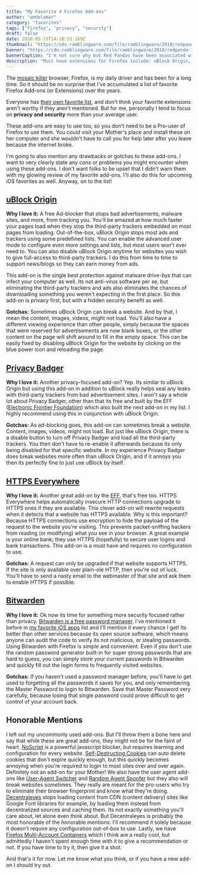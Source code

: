```yaml
---
title: "My Favorite 4 Firefox Add-ons"
author: "amdelamar"
category: "favorites"
tags: ["firefox", "privacy", "security"]
draft: false
date: 2018-05-15T14:18:53.169Z
thumbnail: "https://cdn.ramblingware.com/file/ramblingware/2018/redpanda-1024.jpg"
banner: "https://cdn.ramblingware.com/file/ramblingware/2018/redpanda-1024.jpg"
bannerCaption: "I'm not sure why but Red Pandas have been associated with Firefox instead of actual Foxes. (Photo Credit: Lance Anderson)"
description: "Must have extensions for Firefox include: uBlock Origin, Privacy Badger, Bitwarden, and HTTPS Everywhere."
---
```


The [mosaic killer](https://en.wikipedia.org/wiki/Mozilla_(mascot)) browser, Firefox, is my daily driver and has been for a long time. So it should be no surprise that I've accumulated a list of favorite Firefox Add-ons (or Extensions) over the years.

Everyone has [their own favorite list](https://opensource.com/article/18/5/firefox-extensions), and don't think your favorite extensions aren't worthy if they aren't mentioned. But for me, personally I tend to focus on **privacy and security** more than your average user.  

These add-ons are easy to use too, so you don't need to be a Pro-user of Firefox to use them. You could visit your Mother's place and install these on her computer and she wouldn't have to call you for help later after you leave because the internet broke.  

I'm going to also mention any drawbacks or gotchas to these add-ons. I want to very clearly state any cons or problems you might encounter when using these add-ons. I don't want folks to be upset that I didn't warn them with my glowing review of my favorite add-ons. I'll also do this for upcoming iOS favorites as well. Anyway, on to the list!  


## [uBlock Origin](https://addons.mozilla.org/en-US/firefox/addon/ublock-origin/)  

**Why I love it:** A free Ad-blocker that stops bad advertisements, malware sites, and more, from tracking you. You'll be amazed at how much faster your pages load when they stop the third-party trackers embedded on most pages from loading. Out-of-the-box, uBlock Origin stops most ads and trackers using some predefined lists. You can enable the advanced user mode to configure even more settings and lists, but most users won't ever need to. You can also disable uBlock Origin anytime for websites you wish to give full-access to third-party trackers. I do this from time to time to support news/blogs so they can earn money from ads.  

This add-on is the single best protection against malware drive-bys that can infect your computer as well. Its not anti-virus software per se, but eliminating the third-party trackers and ads also eliminates the chances of downloading something you weren't expecting in the first place. So this add-on is privacy first, but with a hidden security benefit as well.

**Gotchas:** Sometimes uBlock Origin can break a website. And by that, I mean the content, images, videos, might not load. You'll also have a different viewing experience than other people, simply because the spaces that were reserved for advertisements are now blank boxes, or the other content on the page will shift around to fill in the empty space. This can be easily fixed by disabling uBlock Origin for the website by clicking on the blue power icon and reloading the page.  


## [Privacy Badger](https://addons.mozilla.org/en-US/firefox/addon/privacy-badger17/?src=ss)

**Why I love it:** Another privacy-focused add-on? Yep. Its similar to uBlock Origin but using this add-on in addition to uBlock really helps seal any leaks with third-party trackers from bad advertisement sites. I won't say a whole lot about Privacy Badger, other than that its free and built by the EFF ([Electronic Frontier Foundation](https://www.eff.org/privacybadger)) which also built the next add-on in my list. I highly recommend using this in conjunction with uBlock Origin.  

**Gotchas:** As ad-blocking goes, this add-on can sometimes break a website. Content, images, videos, might not load. But just like uBlock Origin, there is a disable button to turn off Privacy Badger and load all the third-party trackers. You then don't have to re-enable it afterwards because its only being disabled for that specific website. In my experience Privacy Badger does break websites more often than uBlock Origin, and if it annoys you then its perfectly fine to just use uBlock by itself.  


## [HTTPS Everywhere](https://addons.mozilla.org/en-US/firefox/addon/https-everywhere/)

**Why I love it:** Another great add-on by the [EFF](https://www.eff.org/https-everywhere), that's free too. HTTPS Everywhere helps automatically insecure HTTP connections upgrade to HTTPS ones if they are available. This clever add-on will rewrite requests when it detects that a website has HTTPS available. Why is this important? Because HTTPS connections use encryption to hide the payload of the request to the website you're visiting. This prevents packet-sniffing hackers from reading (or modifying) what you see in your browser. A great example is your online bank; they use HTTPS (hopefully) to secure user logins and bank transactions. This add-on is a must have and requires no configuration to use.  

**Gotchas:** A request can only be upgraded if that website supports HTTPS. If the site is only available over plain-ole HTTP, then you're out of luck. You'll have to send a nasty email to the webmaster of that site and ask them to enable HTTPS if possible.  


## [Bitwarden](https://addons.mozilla.org/en-US/firefox/addon/bitwarden-password-manager/)

**Why I love it:** Ok now its time for something more security focused rather than privacy. [Bitwarden is a free password manager](https://bitwarden.com/). I've mentioned it before in [my favorite iOS apps](https://www.ramblingware.com/blog/more-of-my-favorite-ios-apps) list and I'll mention it every chance I get! Its better than other services because its open source software, which means anyone can audit the code to verify its not malicious, or stealing passwords. Using Bitwarden with Firefox is simple and convenient. Even if you don't use the random password generator built-in for super strong passwords that are hard to guess, you can simply store your current passwords in Bitwarden and quickly fill out the login forms to frequently visited websites.  

**Gotchas:** If you haven't used a password manager before, you'll have to get used to forgetting all the passwords it saves for you, and only remembering the Master Password to login to Bitwarden. Save that Master Password very carefully, because losing that single password could prove difficult to get control of your account back.  


## Honorable Mentions

I left out my uncommonly used add-ons. But I'll throw them a bone here and say that while these are great add-ons, they might not be for the faint of heart. [NoScript](https://addons.mozilla.org/en-US/firefox/addon/noscript/) is a powerful javascript blocker, but requires learning and configuration for every website. [Self-Destructing Cookies](https://addons.mozilla.org/en-US/firefox/addon/self-destructing-cookies/) can auto delete cookies that don't expire quickly enough, but this quickly becomes annoying when you're required to login to most sites over and over again. Definitely not an add-on for your Mother! We also have the user agent add-ons like [User-Agent Switcher](https://addons.mozilla.org/en-US/firefox/addon/user-agent-switcher-firefox/) and [Random Agent Spoofer](https://addons.mozilla.org/en-US/firefox/addon/random-agent-spoofer/) but they also will break websites sometimes. They really are meant for the pro-users who try to eliminate their browser fingerprint and know what they're doing. [Decentraleyes](https://addons.mozilla.org/en-US/firefox/addon/decentraleyes/) stops loading content from CDN (content delivery) sites like Google Font libraries for example, by loading them instead from decentralized sources and caching them. Its not exactly something you'll care about, let alone even think about. But Decentraleyes is probably the most honorable of the honorable mentions. I'll recommend it solely because it doesn't require any configuration out-of-box to use. Lastly, we have [Firefox Multi-Account Containers](https://addons.mozilla.org/en-US/firefox/addon/multi-account-containers/) which I think are a really cool, but admittedly I haven't spent enough time with it to give a recommendation or not. If you have time to try it, then give it a shot.  

And that's it for now. Let me know what you think, or if you have a new add-on I should try out.  
